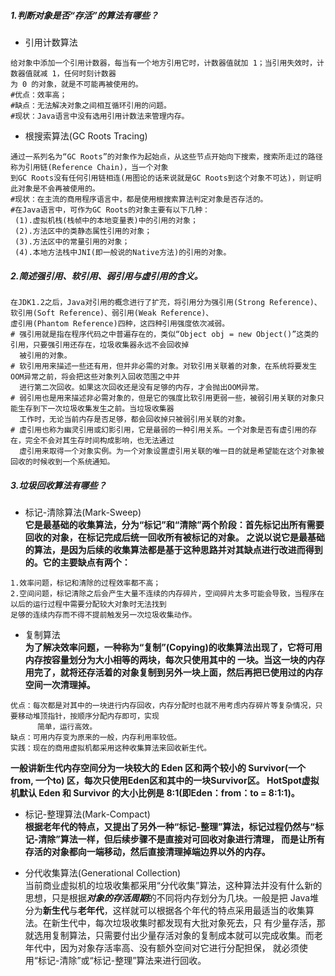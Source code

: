 ##### 1.判断对象是否“存活”的算法有哪些？
* 引用计数算法
```
给对象中添加一个引用计数器，每当有一个地方引用它时，计数器值就加 1；当引用失效时，计数器值就减 1，任何时刻计数器
为 0 的对象，就是不可能再被使用的。
#优点：效率高；
#缺点：无法解决对象之间相互循环引用的问题。
#现状：Java语言中没有选用引用计数法来管理内存。
```
* 根搜索算法(GC Roots Tracing)
```
通过一系列名为“GC Roots”的对象作为起始点，从这些节点开始向下搜索，搜索所走过的路径称为引用链(Reference Chain)，当一个对象
到GC Roots没有任何引用链相连(用图论的话来说就是GC Roots到这个对象不可达)，则证明此对象是不会再被使用的。
#现状：在主流的商用程序语言中，都是使用根搜索算法判定对象是否存活的。
#在Java语言中，可作为GC Roots的对象主要有以下几种：
 (1).虚拟机栈(栈帧中的本地变量表)中的引用的对象；
 (2).方法区中的类静态属性引用的对象；
 (3).方法区中的常量引用的对象；
 (4).本地方法栈中JNI(即一般说的Native方法)的引用的对象。
```

##### 2.简述强引用、软引用、弱引用与虚引用的含义。
```
在JDK1.2之后，Java对引用的概念进行了扩充，将引用分为强引用(Strong Reference)、软引用(Soft Reference)、弱引用(Weak Reference)、
虚引用(Phantom Reference)四种，这四种引用强度依次减弱。
# 强引用就是指在程序代码之中普遍存在的，类似“Object obj = new Object()”这类的引用，只要强引用还存在，垃圾收集器永远不会回收掉
  被引用的对象。
# 软引用用来描述一些还有用，但并非必需的对象。对软引用关联着的对象，在系统将要发生OOM异常之前，将会把这些对象列入回收范围之中并
  进行第二次回收。如果这次回收还是没有足够的内存，才会抛出OOM异常。
# 弱引用也是用来描述非必需对象的，但是它的强度比软引用更弱一些，被弱引用关联的对象只能生存到下一次垃圾收集发生之前。当垃圾收集器
  工作时，无论当前内存是否足够，都会回收掉只被弱引用关联的对象。
# 虚引用也称为幽灵引用或幻影引用，它是最弱的一种引用关系。一个对象是否有虚引用的存在，完全不会对其生存时间构成影响，也无法通过
  虚引用来取得一个对象实例。为一个对象设置虚引用关联的唯一目的就是希望能在这个对象被回收的时候收到一个系统通知。
```

##### 3.垃圾回收算法有哪些？
* 标记-清除算法(Mark-Sweep)  </br>
**它是最基础的收集算法，分为“标记”和“清除”两个阶段：首先标记出所有需要回收的对象，在标记完成后统一回收所有被标记的对象。
之说以说它是最基础的算法，是因为后续的收集算法都是基于这种思路并对其缺点进行改进而得到的。它的主要缺点有两个：**
```
1.效率问题，标记和清除的过程效率都不高；
2.空间问题，标记清除之后会产生大量不连续的内存碎片，空间碎片太多可能会导致，当程序在以后的运行过程中需要分配较大对象时无法找到
足够的连续内存而不得不提前触发另一次垃圾收集动作。
```

* 复制算法  </br>
**为了解决效率问题，一种称为“复制”(Copying)的收集算法出现了，它将可用内存按容量划分为大小相等的两块，每次只使用其中的
一块。当这一块的内存用完了，就将还存活着的对象复制到另外一块上面，然后再把已使用过的内存空间一次清理掉。**
```
优点：每次都是对其中的一块进行内存回收，内存分配时也就不用考虑内存碎片等复杂情况，只要移动堆顶指针，按顺序分配内存即可，实现
      简单，运行高效。
缺点：可用内存变为原来的一般，内存利用率较低。
实践：现在的商用虚拟机都采用这种收集算法来回收新生代。
```
**一般讲新生代内存空间分为一块较大的 Eden 区和两个较小的 Survivor(一个from, 一个to) 区，每次只使用Eden区和其中的一块Survivor区。
HotSpot虚拟机默认 Eden 和 Survivor 的大小比例是 8:1(即Eden：from：to = 8:1:1)。**

* 标记-整理算法(Mark-Compact)  </br>
**根据老年代的特点，又提出了另外一种“标记-整理”算法，标记过程仍然与“标记-清除”算法一样，但后续步骤不是直接对可回收对象进行清理，
而是让所有存活的对象都向一端移动，然后直接清理掉端边界以外的内存。**

* 分代收集算法(Generational Collection)      </br>
当前商业虚拟机的垃圾收集都采用“分代收集”算法，这种算法并没有什么新的思想，只是根据***对象的存活周期***的不同将内存划分为几块。一般是把
Java堆分为**新生代**与**老年代**，这样就可以根据各个年代的特点采用最适当的收集算法。在新生代中，每次垃圾收集时都发现有大批对象死去，只
有少量存活，那就选用复制算法，只需要付出少量存活对象的复制成本就可以完成收集。而老年代中，因为对象存活率高、没有额外空间对它进行分配担保，
就必须使用“标记-清除”或“标记-整理”算法来进行回收。












